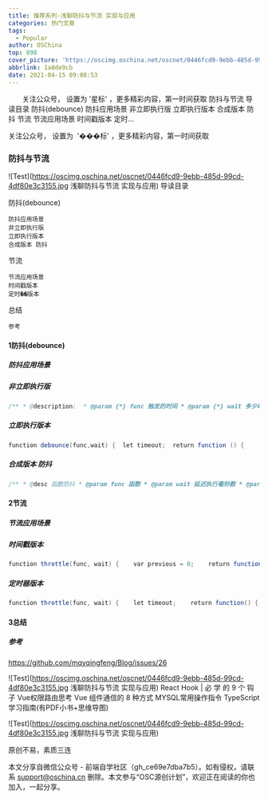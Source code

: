 ```yaml
---
title: 推荐系列-浅聊防抖与节流 实现与应用
categories: 热门文章
tags:
  - Popular
author: OSChina
top: 898
cover_picture: 'https://oscimg.oschina.net/oscnet/0446fcd9-9ebb-485d-99cd-4df80e3c3155.jpg'
abbrlink: 1a8de9cb
date: 2021-04-15 09:08:53
---
```


&emsp;&emsp;关注公众号， 设置为 '星标' ，更多精彩内容，第一时间获取 防抖与节流 导读目录 防抖(debounce) 防抖应用场景 非立即执行版 立即执行版本 合成版本 防抖 节流 节流应用场景 时间戳版本 定时...
<!-- more -->

                                                                                                                                                                                         
 关注公众号， 设置为  '���标' ，更多精彩内容，第一时间获取 
  
   
  
  
   
  ### 防抖与节流 
  ![Test](https://oscimg.oschina.net/oscnet/0446fcd9-9ebb-485d-99cd-4df80e3c3155.jpg 浅聊防抖与节流 实现与应用) 
  导读目录 
   
   防抖(debounce) 
    
    防抖应用场景 
    非立即执行版 
    立即执行版本 
    合成版本 防抖 
    
   节流 
    
    节流应用场景 
    时间戳版本 
    定时��版本 
    
   总结 
    
    参考 
    
   
   
   
  #### 1防抖(debounce) 
   
   
  ##### 防抖应用场景 
   
   
  ##### 非立即执行版 
   
   ```java 
  /** * @description:  * @param {*} func 触发的时间 * @param {*} wait 多少时长才执行事件 * @return {*} */        function debounce(func, wait) {            let timeout;            return function(){                // 获取当前作用域和参数                const context = this;                const args = [...arguments]                 // 如果当前timeout 存在                // 清空定时器,再次等待wait时间过后再次执行事件                if(timeout) clearTimeout(timeout)                // 定时执行 传递进来的事件                timeout = setTimeout(()=>{                    func.apply(context,args)                },wait)              }        }
  ```  
   
  ##### 立即执行版本 
   
   ```java 
  function debounce(func,wait) {  let timeout;  return function () {      const context = this;      const args = [...arguments];      if (timeout) clearTimeout(timeout);      const callNow = !timeout;      timeout = setTimeout(() => {          timeout = null;      }, wait)      if (callNow) func.apply(context, args)  }}
  ```  
   
   
  ##### 合成版本 防抖 
   
   ```java 
  /** * @desc 函数防抖 * @param func 函数 * @param wait 延迟执行毫秒数 * @param immediate true 表立即执行，false 表非立即执行 */function debounce(func, wait, immediate) {  let timeout;  return function () {    const context = this;    const args = [...arguments];    if (timeout) clearTimeout(timeout);    if (immediate) {      const callNow = !timeout;      timeout = setTimeout(() => {        timeout = null;      }, wait)      if (callNow) func.apply(context, args)    }    else {      timeout = setTimeout(() => {        func.apply(context, args)      }, wait);    }  }}
  ```  
   
  #### 2节流 
   
   
  ##### 节流应用场景 
   
   
  ##### 时间戳版本 
   ```java 
  function throttle(func, wait) {    var previous = 0;    return function() {        let now = Date.now();        let context = this;        let args = arguments;        if (now - previous > wait) {            func.apply(context, args);            previous = now;        }    }}
  ```  
   
  ##### 定时器版本 
   ```java 
  function throttle(func, wait) {    let timeout;    return function() {        let context = this;        let args = arguments;        if (!timeout) {            timeout = setTimeout(() => {                timeout = null;                func.apply(context, args)            }, wait)        }    }}
  ```  
   
   
  #### 3总结 
   
   
  ##### 参考 
  https://github.com/mqyqingfeng/Blog/issues/26 
  
  
  
 ![Test](https://oscimg.oschina.net/oscnet/0446fcd9-9ebb-485d-99cd-4df80e3c3155.jpg 浅聊防抖与节流 实现与应用) 
 React Hook | 必 学 的 9 个 钩子 
 Vue权限路由思考 
 Vue 组件通信的 8 种方式 
 MYSQL常用操作指令 
 TypeScript学习指南(有PDF小书+思维导图) 
  
  
 ![Test](https://oscimg.oschina.net/oscnet/0446fcd9-9ebb-485d-99cd-4df80e3c3155.jpg 浅聊防抖与节流 实现与应用) 
  
  
  
   
  
  
 原创不易，素质三连 
  
 
本文分享自微信公众号 - 前端自学社区（gh_ce69e7dba7b5）。如有侵权，请联系 support@oschina.cn 删除。本文参与“OSC源创计划”，欢迎正在阅读的你也加入，一起分享。
                                        